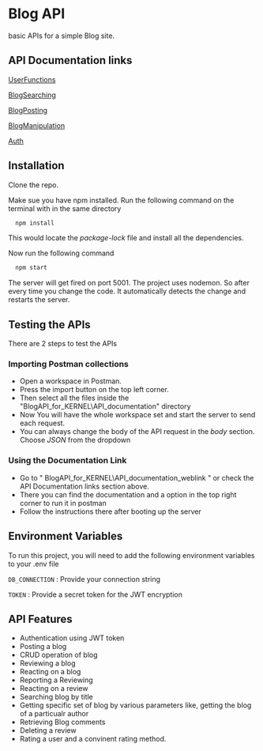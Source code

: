 
# Blog API

basic APIs for a simple Blog site.




## API Documentation links

[UserFunctions](https://documenter.getpostman.com/view/17979225/UyxbppQ7)

[BlogSearching](https://documenter.getpostman.com/view/17979225/UyxbppQE)

[BlogPosting](https://documenter.getpostman.com/view/17979225/UyxbppQF)

[BlogManipulation](https://documenter.getpostman.com/view/17979225/UyxbppUY)

[Auth](https://documenter.getpostman.com/view/17979225/UyxbppUZ)


## Installation

Clone the repo.

Make sue you have npm installed. Run the following command on the terminal with in the same directory

```bash
  npm install 
```
This would locate the *package-lock* file and install all the dependencies.

Now run the following command

```bash
  npm start 
```
The server will get fired on port 5001. The project uses nodemon. So after every time you change the code.
It automatically detects the change and restarts the server.
## Testing the APIs
There are 2 steps to test the APIs
### Importing  Postman collections
- Open a workspace in Postman.
- Press the import button on the top left corner.
- Then select all the files inside the  "BlogAPI_for_KERNEL\API_documentation" directory
- Now You will have the whole workspace set and start the server to send each request.
- You can always change the body of the API request in the *body* section. Choose *JSON* from the dropdown

### Using the Documentation Link
 - Go to " BlogAPI_for_KERNEL\API_documentation_weblink " or check the API Documentation links section above.
 - There you can find the documentation and a option in the top right corner to run it in postman
 - Follow the instructions there after booting up the server

## Environment Variables

To run this project, you will need to add the following environment variables to your .env file

`DB_CONNECTION` : Provide your connection string

`TOKEN` : Provide a secret token for the JWT encryption


## API Features

- Authentication using JWT token
- Posting a blog
- CRUD operation of blog
- Reviewing a blog
- Reacting on a blog
- Reporting a Reviewing
- Reacting on a review
- Searching blog by title
- Getting specific set of blog by various parameters like, getting the blog of a particualr author
- Retrieving Blog comments
- Deleting a review 
- Rating a user and a convinent rating method. 

